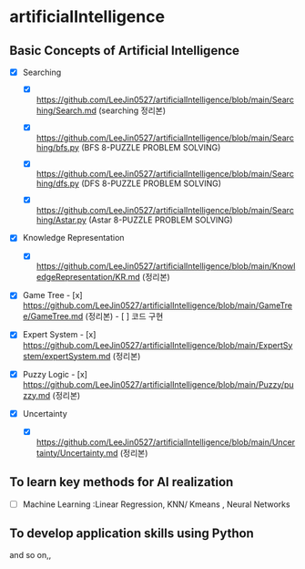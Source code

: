 # artificialIntelligence

## Basic Concepts of Artificial Intelligence
 - [x] Searching
      - [x] https://github.com/LeeJin0527/artificialIntelligence/blob/main/Searching/Search.md (searching 정리본)
      - [x] https://github.com/LeeJin0527/artificialIntelligence/blob/main/Searching/bfs.py (BFS 8-PUZZLE PROBLEM SOLVING)
      - [x] https://github.com/LeeJin0527/artificialIntelligence/blob/main/Searching/dfs.py (DFS 8-PUZZLE PROBLEM SOLVING)
      - [x] https://github.com/LeeJin0527/artificialIntelligence/blob/main/Searching/Astar.py (Astar 8-PUZZLE PROBLEM SOLVING)


 - [x] Knowledge Representation
      - [x] https://github.com/LeeJin0527/artificialIntelligence/blob/main/KnowledgeRepresentation/KR.md (정리본)

- [x] Game Tree
      - [x] https://github.com/LeeJin0527/artificialIntelligence/blob/main/GameTree/GameTree.md (정리본)
      - [ ] 코드 구현

- [x] Expert System
      - [x] https://github.com/LeeJin0527/artificialIntelligence/blob/main/ExpertSystem/expertSystem.md (정리본)

- [x] Puzzy Logic
      - [x] https://github.com/LeeJin0527/artificialIntelligence/blob/main/Puzzy/puzzy.md (정리본)

 - [x] Uncertainty 
      - [x] https://github.com/LeeJin0527/artificialIntelligence/blob/main/Uncertainty/Uncertainty.md (정리본)

## To learn key methods for AI realization
- [ ] Machine Learning :Linear Regression, KNN/ Kmeans , Neural Networks

## To develop application skills using Python

and so on,,


